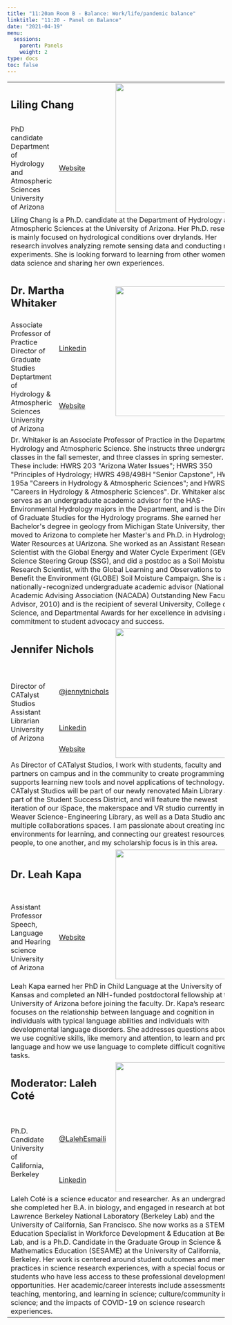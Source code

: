 ```yaml
---
title: "11:20am Room B - Balance: Work/life/pandemic balance"
linktitle: "11:20 - Panel on Balance"
date: "2021-04-19"
menu:
  sessions:
    parent: Panels
    weight: 2
type: docs
toc: false
---
```


<TABLE class="bio-table">

  <!--- #################Speaker 1############## --->
  <TR>
    <TD COLSPAN="2">
      <h2>Liling Chang</h2>
    </TD>
    <TD ROWSPAN="2"><img style="float: left;" src="/img/liling-chang.jpg" width="300" /></TD>
  </TR>
  <TR>
    <TD>PhD candidate<br>Department of Hydrology and Atmospheric Sciences<br>University of Arizona</TD>
    <TD><i class="fa fa-link"></i> <a href="https://has.arizona.edu/people/liling-chang" target="_blank" rel="noopener">Website</a>
    </TD>
  </TR>
  <TR>
    <TD COLSPAN="3">Liling Chang is a Ph.D. candidate at the Department of Hydrology and  Atmospheric Sciences at the University of Arizona. Her Ph.D. research is mainly focused on hydrological conditions over drylands. Her research involves analyzing remote sensing data and conducting model experiments. She is looking forward to learning from other women in data science and sharing her own experiences. </TD>
  </TR>

  <!--- #################Speaker 2############## --->
  <TR>
    <TD COLSPAN="2">
      <h2>Dr. Martha Whitaker </h2>
    </TD>
    <TD ROWSPAN="3"><img style="float: left;" src="/img/martha-whitaker.jpg" width="300" /></TD>
  </TR>
  <TR>
    <TD ROWSPAN="2">
      Associate Professor of Practice<br>
      Director of Graduate Studies<br>
      Deptartment of Hydrology & Atmospheric Sciences<br>
      University of Arizona</TD>
    <TD><i class="fab fa-linkedin"></i> <a href="https://www.linkedin.com/in/martha-whitaker-29926a4/" target="_blank" rel="noopener">Linkedin</a>
    </TD>
  </TR>
  <TR>
    <TD><i class="fa fa-link"></i> <a href="https://has.arizona.edu/people/martha-pl-whitaker" target="_blank" rel="noopener">Website</a>
    </TD>
  </TR>
  <TR>
    <TD COLSPAN="3">Dr. Whitaker is an Associate Professor of Practice in the Department of Hydrology and Atmospheric Science. She instructs three undergraduate classes in the fall semester, and three classes in spring semester. These include: HWRS
      203 "Arizona Water Issues"; HWRS 350 "Principles of Hydrology; HWRS 498/498H "Senior Capstone", HWRS 195a "Careers in Hydrology & Atmospheric Sciences"; and HWRS 695a "Careers in Hydrology & Atmospheric Sciences". Dr. Whitaker also serves as an
      undergraduate academic advisor for the HAS-Environmental Hydrology majors in the Department, and is the Director of Graduate Studies for the Hydrology programs. She earned her Bachelor's degree in geology from Michigan State University, then
      moved to Arizona to complete her Master's and Ph.D. in Hydrology and Water Resources at UArizona. She worked as an Assistant Research Scientist with the Global Energy and Water Cycle Experiment (GEWEX) Science Steering Group (SSG), and did a
      postdoc as a Soil Moisture Research Scientist, with the Global Learning and Observations to Benefit the Environment (GLOBE) Soil Moisture Campaign. She is also a nationally-recognized undergraduate academic advisor (National Academic Advising
      Association (NACADA) Outstanding New Faculty Advisor, 2010) and is the recipient of several University, College of Science, and Departmental Awards for her excellence in advising and commitment to student advocacy and success.</TD>
  </TR>



  <!--- #################Speaker 3############## --->
  <TR>
    <TD COLSPAN="2">
      <h2>Jennifer Nichols</h2>
    </TD>
    <TD ROWSPAN="4"><img style="float: left;" src="/img/jennifer-nichols.jpg" width="300" /></TD>
  </TR>
  <TR>
    <TD ROWSPAN="3">Director of CATalyst Studios<br>Assistant Librarian<br>University of Arizona</TD>
    <TD><i class="fab fa-twitter"></i> <a href="https://twitter.com/jennytnichols" target="_blank" rel="noopener">@jennytnichols</a>
    </TD>
  </TR>
  <TR>
    <TD><i class="fab fa-linkedin"></i> <a href="https://www.linkedin.com/in/jennytnichols" target="_blank" rel="noopener">Linkedin</a>
    </TD>
  </TR>
  <TR>
    <TD><i class="fa fa-link"></i> <a href="https://new.library.arizona.edu/people/jennifer-nichols" target="_blank" rel="noopener">Website</a>
    </TD>
  </TR>
  <TR>
    <TD COLSPAN="3">As Director of CATalyst Studios, I work with students, faculty and partners on campus and in the community to create programming that supports learning new tools and novel applications of technology. CATalyst Studios will be part of our newly renovated Main Library as part of the Student Success District, and will feature the newest iteration of our iSpace, the makerspace and VR studio currently in the Weaver Science-Engineering Library, as well as a Data Studio and multiple collaborations spaces. I am passionate about creating inclusive environments for learning, and connecting our greatest resources, people, to one another, and my scholarship focus is in this area.
</TD>
  </TR>

  <!--- #################Speaker 4############## --->
  <TR>
    <TD COLSPAN="2">
      <h2>Dr. Leah Kapa</h2>
    </TD>
    <TD ROWSPAN="2"><img style="float: left;" src="/img/leah-kapa.jpg" width="300" /></TD>
  </TR>
  <TR>
    <TD>Assistant Professor<br>Speech, Language and Hearing science<br>University of Arizona
    </TD>
    <TD><i class="fa fa-link"></i> <a href="https://slhs.arizona.edu/person/leah-kapa-phd" target="_blank" rel="noopener">Website</a>
    </TD>
  </TR>
  <TD COLSPAN="3">Leah Kapa earned her PhD in Child Language at the University of Kansas and completed an NIH-funded postdoctoral fellowship at the University of Arizona before joining the faculty. Dr. Kapa’s research focuses on the relationship between language and cognition in individuals with typical language abilities and individuals with developmental language disorders. She addresses questions about how we use cognitive skills, like memory and attention, to learn and process language and how we use language to complete difficult cognitive tasks.  </TD>

<!--- #################Moderator############## --->
<TR>
  <TD COLSPAN="2"><h2>Moderator: Laleh Coté</h2></TD>
  <TD ROWSPAN="3"><img style="float: left;" src="/img/laleh-cote.jpg" width="300" /></TD>
</TR>
<TR>
  <TD ROWSPAN="2">Ph.D. Candidate<br> University of California, Berkeley</TD>
  <TD><i class="fab fa-twitter"></i> <a href="https://twitter.com/LalehEsmaili" target="_blank" rel="noopener">@LalehEsmaili</a></TD>
</TR>
<TR>
  <TD><i class="fab fa-linkedin"></i> <a href="https://www.linkedin.com/in/lecote" target="_blank" rel="noopener">Linkedin</a></TD>
</TR>
<TD COLSPAN="3">
Laleh Coté is a science educator and researcher. As an undergraduate she completed her B.A. in biology, and engaged in research at both Lawrence Berkeley National Laboratory (Berkeley Lab) and the University of California, San Francisco. She now works as a STEM Education Specialist in Workforce Development & Education at Berkeley Lab, and is a Ph.D. Candidate in the Graduate Group in Science & Mathematics Education (SESAME) at the University of California, Berkeley. Her work is centered around student outcomes and mentoring practices in science research experiences, with a special focus on students who have less access to these professional development opportunities. Her academic/career interests include assessments of teaching, mentoring, and learning in science; culture/community in science; and the impacts of COVID-19 on science research experiences. 
</TD>


</TABLE>
